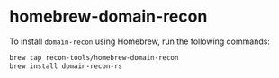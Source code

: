 # homebrew-domain-recon

To install `domain-recon` using Homebrew, run the following commands:

```bash
brew tap recon-tools/homebrew-domain-recon
brew install domain-recon-rs
```

